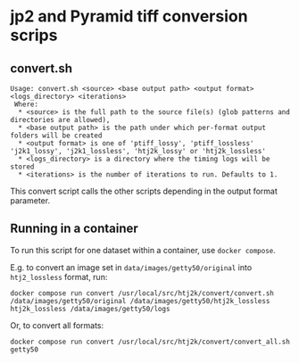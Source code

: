 # jp2 and Pyramid tiff conversion scrips


## convert.sh

```
Usage: convert.sh <source> <base output path> <output format> <logs_directory> <iterations>
 Where:
  * <source> is the full path to the source file(s) (glob patterns and directories are allowed), 
  * <base output path> is the path under which per-format output folders will be created  
  * <output format> is one of 'ptiff_lossy', 'ptiff_lossless' 'j2k1_lossy', 'j2k1_lossless', 'htj2k_lossy' or 'htj2k_lossless'
  * <logs_directory> is a directory where the timing logs will be stored 
  * <iterations> is the number of iterations to run. Defaults to 1.
```

This convert script calls the other scripts depending in the output format parameter.

## Running in a container

To run this script for one dataset within a container, use `docker compose`.

E.g. to convert an image set in `data/images/getty50/original` into
`htj2_lossless` format, run:

```
docker compose run convert /usr/local/src/htj2k/convert/convert.sh /data/images/getty50/original /data/images/getty50/htj2k_lossless htj2k_lossless /data/images/getty50/logs
```

Or, to convert all formats:

```
docker compose run convert /usr/local/src/htj2k/convert/convert_all.sh getty50
```

